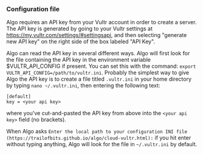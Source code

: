 ### Configuration file

Algo requires an API key from your Vultr account in order to create a server. The API key is generated by going to your Vultr settings at <https://my.vultr.com/settings/#settingsapi>, and then selecting "generate new API key" on the right side of the box labeled "API Key".

Algo can read the API key in several different ways. Algo will first look for the file containing the API key in the environment variable $VULTR_API_CONFIG if present. You can set this with the command: `export VULTR_API_CONFIG=/path/to/vultr.ini`. Probably the simplest way to give Algo the API key is to create a file titled `.vultr.ini` in your home directory by typing `nano ~/.vultr.ini`, then entering the following text:

```
[default]
key = <your api key>
```

where you've cut-and-pasted the API key from above into the `<your api key>` field (no brackets).

When Algo asks `Enter the local path to your configuration INI file
(https://trailofbits.github.io/algo/cloud-vultr.html):` if you hit enter without typing anything, Algo will look for the file in `~/.vultr.ini` by default.
